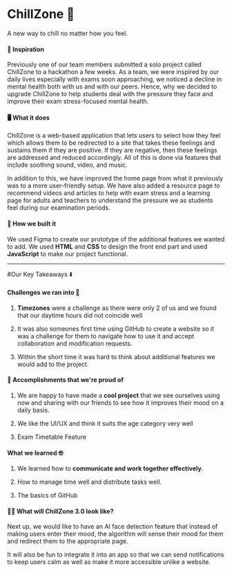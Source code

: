 # ChillZone 🧊
A new way to chill no matter how you feel.

#### 🧠 Inspiration

Previously one of our team members submitted a solo project called ChillZone to a hackathon a few weeks. As a team, we were inspired by our daily lives especially with exams soon approaching, we noticed a decline in mental health both with us and with our peers. Hence, why we decided to upgrade ChillZone to help students deal with the pressure they face and improve their exam stress-focused mental health.

#### 🖥️ What it does

ChillZone is a web-based application that lets users to select how they feel which allows them to be redirected to a site that takes these feelings and sustains them if they are positive. If they are negative, then these feelings are addressed and reduced accordingly. All of this is done via features that include soothing sound, video, and music.

In addition to this, we have improved the home page from what it previously was to a more user-friendly setup. We have also added a resource page to recommend videos and articles to help with exam stress and a learning page for adults and teachers to understand the pressure we as students feel during our examination periods.

#### 👷 How we built it
We used Figma to create our prototype of the additional features we wanted to add. We used **HTML** and **CSS** to design the front end part and used **JavaScript** to make our project functional. 

---
#Our Key Takeaways ⬇️

#### Challenges we ran into 😤

1. __Timezones__ were a challenge as there were only 2 of us and we found that our daytime hours did not coincide well

2. It was also someones first time using GitHub to create a website so it was a challenge for them to navigate how to use it and accept collaboration and modification requests.

3. Within the short time it was hard to think about additional features we would add to the project.

#### 💪 Accomplishments that we're proud of
 
1. We are happy to have made a **cool project** that we see ourselves using now and sharing with our friends to see how it improves their mood on a daily basis.

2. We like the UI/UX and think it suits the age category very well

3. Exam Timetable Feature

#### What we learned 🤓

1. We learned how to **communicate and work together effectively**. 

2. How to manage time well and distribute tasks well.

3. The basics of GitHub

#### 🤷‍♂️ What will ChillZone 3.0 look like?

Next up, we would like to have an AI face detection feature that instead of making users enter their mood, the algorithm will sense their mood for them and redirect them to the appropriate page.

It will also be fun to integrate it into an app so that we can send notifications to keep users calm as well as make it more accessible unlike a website.
